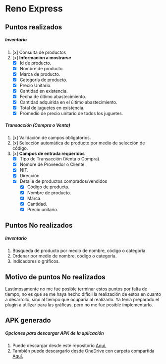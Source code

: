 # Reno Express

## Puntos realizados
##### Inventario
1. [x] Consulta de productos
2. [x] **Información a mostrarse**
    - [x] Id de producto.
    - [x] Nombre de producto.
    - [x] Marca de producto.
    - [x] Categoría de producto.
    - [x] Precio Unitario.
    - [x] Cantidad en existencia.
    - [x] Fecha de último abastecimiento.
    - [x] Cantidad adquirida en el último abastecimiento.
    - [x] Total de juguetes en existencia.
    - [x] Promedio de precio unitario de todos los juguetes.

##### Transacción (Compra o Venta)
1. [x] Validación de campos obligatorios.
2. [x] Selección automática de producto por medio de selección de código.
3. [x] **Campos de entrada requeridos**
   - [x] Tipo de Transacción (Venta o Compra).
   - [x] Nombre de Proveedor o Cliente.
   - [x] NIT.
   - [x] Dirección.
   - [x] Detalle de productos comprados/vendidos
     - [x] Código de producto.
     - [x] Nombre de producto.
     - [x] Marca.
     - [x] Cantidad.
     - [x] Precio unitario.

## Puntos No realizados
##### Inventario
1. Búsqueda de producto por medio de nombre, código o categoría.
2. Ordenar por medio de nombre, código o categoría.
3. Indicadores o gráficos.

## Motivo de puntos No realizados
Lastimosamente no me fue posible terminar estos puntos por falta de tiempo, no es que se me haya hecho difícil la realización de estos en cuanto a desarrollo, sino al tiempo que ocuparía al realizarlo. Ya tenía preparado el plugin a utilizar para las gráficas, pero no me fue posible implementarlo.

## APK generado
##### Opciones para descargar APK de la aplicación
1. Puede descargar desde este repositorio [Aquí.](android/app/release)
2. También puede descargarlo desde OneDrive con carpeta compartida [Aquí.](https://hdsv01-my.sharepoint.com/:u:/g/personal/ferris_lopez_itprofis-gt_com/Eah4i8X732RBnZk7u-ZlW9oBpVWKTWex99EEhOIHq0M3Yg?e=SZlzSs)
